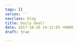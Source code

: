```yaml
---
tags: []
series: ''
navclass: blog
title: Daily Deal!
date: 2017-10-20 14:12:03 +0000
draft: true

---
```

